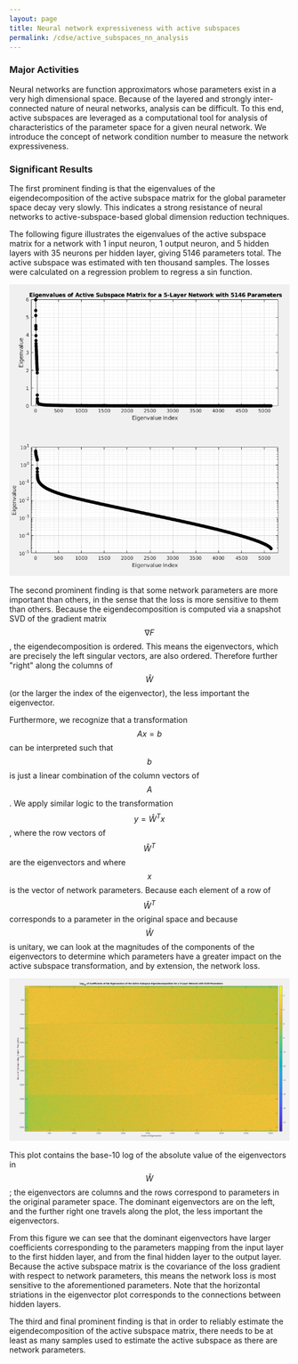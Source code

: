 ```yaml
---
layout: page
title: Neural network expressiveness with active subspaces
permalink: /cdse/active_subspaces_nn_analysis
---
```


### Major Activities 

Neural networks are function approximators whose parameters exist in a very high dimensional space. Because of the layered and strongly inter-connected nature of neural networks, analysis can be difficult. To this end, active subspaces are leveraged as a computational tool for analysis of characteristics of the parameter space for a given neural network. We introduce the concept of network condition number to measure the network expressiveness.

<!---

In order to train a network, we need a loss $$f(x)$$ function. We must also assume a prior distribution for network parameters to sample from; in this case, the standard normal probability distribution $$\rho(x)$$. Using these we can define the active subspace matrix

$$ C = \int \nabla f(x) \nabla f(x)^T \rho(x) d x = W \Lambda W^T. $$

This analytical expression is approximated via Monte Carlo by performing the following

$$ C \approx \frac{1}{N} \sum_{j=1}^N \nabla f_j \nabla f_j^T = \hat W \hat \Lambda \hat W^T. $$

The gradients of the loss are computed with respect to the network parameters.

We leverage the eigendecomposition of the covariance matrix $$C$$ for our computational analysis.
--->

### Significant Results

The first prominent finding is that the eigenvalues of the eigendecomposition of the active subspace matrix for the global parameter space decay very slowly. This indicates a strong resistance of neural networks to active-subspace-based global dimension reduction techniques.

The following figure illustrates the eigenvalues of the active subspace matrix for a network with 1 input neuron, 1 output neuron, and 5 hidden layers with 35 neurons per hidden layer, giving 5146 parameters total. The active subspace was estimated with ten thousand samples. The losses were calculated on a regression problem to regress a sin function.

![The eigenvalues of the active subspace matrix for a network with 5146 parameters and 10000 active subspace samples.](/assets/figures/rusty/CDSE_eigenvalues.png "fig:CDSE_Eigenvalues")

The second prominent finding is that some network parameters are more important than others, in the sense that the loss is more sensitive to them than others. Because the eigendecomposition is computed via a snapshot SVD of the gradient matrix $$\nabla F$$, the eigendecomposition is ordered. This means the eigenvectors, which are precisely the left singular vectors, are also ordered. Therefore further "right" along the columns of $$\hat W$$ (or the larger the index of the eigenvector), the less important the eigenvector.

Furthermore, we recognize that a transformation $$A x = b$$ can be interpreted such that $$b$$ is just a linear combination of the column vectors of $$A$$. We apply similar logic to the transformation $$y = \hat W^T x$$, where the row vectors of $$\hat W^T$$ are the eigenvectors and where $$x$$ is the vector of network parameters. Because each element of a row of $$\hat W^T$$ corresponds to a parameter in the original space and because $$\hat W$$ is unitary, we can look at the magnitudes of the components of the eigenvectors to determine which parameters have a greater impact on the active subspace transformation, and by extension, the network loss.

![The eigenvectors of the active subspace matrix for a network with 5146 parameters and 10000 active subspace samples.](/assets/figures/rusty/CDSE_eigenvectors.png "fig:CDSE_Eigenvectors")

This plot contains the base-10 log of the absolute value of the eigenvectors in $$\hat W$$ ; the eigenvectors are columns and the rows correspond to parameters in the original parameter space. The dominant eigenvectors are on the left, and the further right one travels along the plot, the less important the eigenvectors.

From this figure we can see that the dominant eigenvectors have larger coefficients corresponding to the parameters mapping from the input layer to the first hidden layer, and from the final hidden layer to the output layer. Because the active subspace matrix is the covariance of the loss gradient with respect to network parameters, this means the network loss is most sensitive to the aforementioned parameters. Note that the horizontal striations in the eigenvector plot corresponds to the connections between hidden layers.

The third and final prominent finding is that in order to reliably estimate the eigendecomposition of the active subspace matrix, there needs to be at least as many samples used to estimate the active subspace as there are network parameters.



<!-- Some beautiful pictures or videos could go here -->
<!-- [![acoustic-elastic wave equation video](/assets/figures/jon/mangll_animation_frame.png)](/assets/figures/jon/mangll_animation_trimmed.ogv "Mangll video") -->

